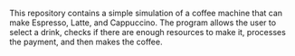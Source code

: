 This repository contains a simple simulation of a coffee machine that can make Espresso, Latte, and Cappuccino. The program allows the user to select a drink, checks if there are enough resources to make it, processes the payment, and then makes the coffee.
